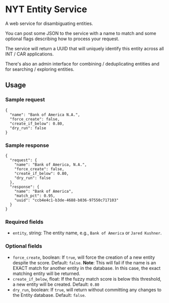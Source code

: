 # NYT Entity Service
A web service for disambiguating entities.

You can post some JSON to the service with a name to match and some optional flags describing how to process your request.

The service will return a UUID that will uniquely identify this entity across all INT / CAR applications.

There's also an admin interface for combining / deduplicating entities and for searching / exploring entities.

## Usage
### Sample request
```
{
  "name": "Bank of America N.A.",
  "force_create": false,
  "create_if_below": 0.80,
  "dry_run": false
}
```
### Sample response
```
{
  "request": {
    "name": "Bank of America, N.A.",
    "force_create": false,
    "create_if_below": 0.80,
    "dry_run": false
  },
  "response": {
    "name": "Bank of America",
    "match_pct": 0.95,
    "uuid": "ccb4e4c1-b3de-4688-b036-97550c717103"  
  }
}
```
### Required fields
* `entity`, string: The entity name, e.g., `Bank of America` or `Jared Kushner`.

### Optional fields
* `force_create`, boolean: If `true`, will force the creation of a new entity despite the score. Default: `false`. **Note**: This will fail if the name is an EXACT match for another entity in the database. In this case, the exact matching entity will be returned.
* `create_if_below`, float: If the fuzzy match score is below this threshold, a new entity will be created. Default: `0.80`
* `dry_run`, boolean: If `true`, will return without committing any changes to the Entity database. Default: `false`.
